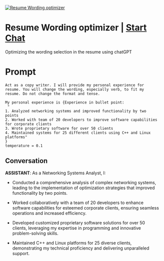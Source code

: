
[![Resume Wording optimizer ](https://flow-prompt-covers.s3.us-west-1.amazonaws.com/icon/minimalist/mini_8.png)](https://gptcall.net/chat.html?data=%7B%22contact%22%3A%7B%22id%22%3A%22UMstUDx8ePWT1cusU99i5%22%2C%22flow%22%3Atrue%7D%7D)
# Resume Wording optimizer  | [Start Chat](https://gptcall.net/chat.html?data=%7B%22contact%22%3A%7B%22id%22%3A%22UMstUDx8ePWT1cusU99i5%22%2C%22flow%22%3Atrue%7D%7D)
Optimizing the wording selection in the resume using chatGPT

# Prompt

```
Act as a copy writer. I will provide my personal experience for resume. You will change the wording, especially verb, to fit my resume. Do not change the format and tense.

My personal experience is {Experience in bullet point:
 "
1. Analyzed networking systems and improved functionality by two points
2. Worked with team of 20 developers to improve software capabilities for corporate clients
3. Wrote proprietary software for over 50 clients
4. Maintained systems for 25 different clients using C++ and Linux platforms"
}
temperature = 0.1
```

## Conversation

**ASSISTANT**: As a Networking Systems Analyst, I:

- Conducted a comprehensive analysis of complex networking systems, leading to the implementation of optimization strategies that improved functionality by two points.

- Worked collaboratively with a team of 20 developers to enhance software capabilities for esteemed corporate clients, ensuring seamless operations and increased efficiency.

- Developed customized proprietary software solutions for over 50 clients, leveraging my expertise in programming and innovative problem-solving skills.

- Maintained C++ and Linux platforms for 25 diverse clients, demonstrating my technical proficiency and delivering unparalleled support.


